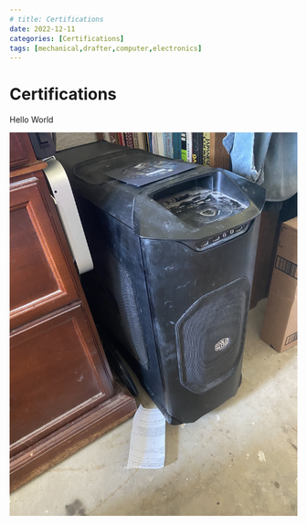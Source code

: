 ```yaml
---
# title: Certifications
date: 2022-12-11
categories: [Certifications]
tags: [mechanical,drafter,computer,electronics]
---
```

# Certifications

Hello World

![NSTISSI 4011](/PDF-Doc-Folder/IMG_0021.JPG)
